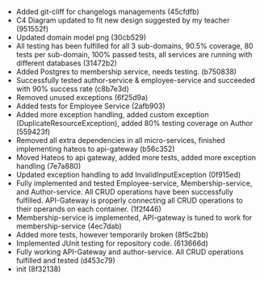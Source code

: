 - Added git-cliff for changelogs managements (45cfdfb)
- C4 Diagram updated to fit new design suggested by my teacher (951552f)
- Updated domain model png (30cb529)
- All testing has been fulfilled for all 3 sub-domains, 90.5% coverage, 80 tests per sub-domain, 100% passed tests, all services are running with different databases (31472b2)
- Added Postgres to membership service, needs testing. (b750838)
- Successfully tested author-service & employee-service and succeeded with 90% success rate (c8b7e3d)
- Removed unused exceptions (6f25d9a)
- Added tests for Employee Service (2afb903)
- Added more exception handling, added custom exception (DuplicateResourceException), added 80% testing coverage on Author (559423f)
- Removed all extra dependencies in all micro-services, finished implementing hateos to api-gateway (b56c352)
- Moved Hateos to api gateway, added more tests, added more exception handling (7e7a880)
- Updated exception handling to add InvalidInputException (0f915ed)
- Fully implemented and tested Employee-service, Membership-service, and Author-service. All CRUD operations have been successfully fulfilled. API-Gateway is properly connecting all CRUD operations to their operands on each container. (1f2f446)
- Membership-service is implemented, API-gateway is tuned to work for membership-service (4ec7dab)
- Added more tests, however temporarily broken (8f5c2bb)
- Implemented JUnit testing for repository code. (613666d)
- Fully working API-Gateway and author-service. All CRUD operations fulfilled and tested (d453c79)
- init (8f32138)